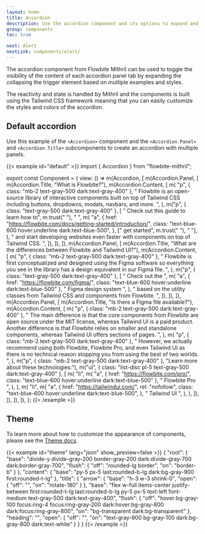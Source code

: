```yaml
---
layout: home
title: Accordion
description: Use the accordion component and its options to expand and collapse the content inside each panel based on state reactivity from Mithril and Tailwind CSS
group: components
toc: true

next: Alert
nextLink: components/alert/
---
```


The accordion component from Flowbite Mithril can be used to toggle the visibility of the content of each accordion panel tab by expanding the collapsing the trigger element based on multiple examples and styles.

The reactivity and state is handled by Mithril and the components is built using the Tailwind CSS framework meaning that you can easily customize the styles and colors of the accordion.

## Default accordion

Use this example of the `<Accordion>` component and the `<Accordion.Panel>` and `<Accordion.Title>` subcomponents to create an accordion with multiple panels.

{{< example id="default" >}}
import { Accordion } from "flowbite-mithril";

export const Component = {
  view: () =>
    m(Accordion, [
      m(Accordion.Panel, [
        m(Accordion.Title, "What is Flowbite?"),
        m(Accordion.Content, [
          m(
            "p",
            { class: "mb-2 text-gray-500 dark:text-gray-400" },
            " Flowbite is an open-source library of interactive components built on top of Tailwind CSS including buttons, dropdowns, modals, navbars, and more. ",
          ),
          m("p", { class: "text-gray-500 dark:text-gray-400" }, [
            " Check out this guide to learn how to",
            m.trust("&nbsp;"),
            " ",
            m(
              "a",
              {
                href: "https://flowbite.com/docs/getting-started/introduction/",
                class: "text-blue-600 hover:underline dark:text-blue-500",
              },
              [" get started", m.trust("&nbsp;"), " "],
            ),
            " and start developing websites even faster with components on top of Tailwind CSS. ",
          ]),
        ]),
      ]),
      m(Accordion.Panel, [
        m(Accordion.Title, "What are the differences between Flowbite and Tailwind UI?"),
        m(Accordion.Content, [
          m(
            "p",
            { class: "mb-2 text-gray-500 dark:text-gray-400" },
            " Flowbite is first conceptualized and designed using the Figma software so everything you see in the library has a design equivalent in our Figma file. ",
          ),
          m("p", { class: "text-gray-500 dark:text-gray-400" }, [
            " Check out the ",
            m(
              "a",
              { href: "https://flowbite.com/figma/", class: "text-blue-600 hover:underline dark:text-blue-500" },
              " Figma design system ",
            ),
            " based on the utility classes from Tailwind CSS and components from Flowbite. ",
          ]),
        ]),
      ]),
      m(Accordion.Panel, [
        m(Accordion.Title, "Is there a Figma file available?"),
        m(Accordion.Content, [
          m(
            "p",
            { class: "mb-2 text-gray-500 dark:text-gray-400" },
            " The main difference is that the core components from Flowbite are open source under the MIT license, whereas Tailwind UI is a paid product. Another difference is that Flowbite relies on smaller and standalone components, whereas Tailwind UI offers sections of pages. ",
          ),
          m(
            "p",
            { class: "mb-2 text-gray-500 dark:text-gray-400" },
            " However, we actually recommend using both Flowbite, Flowbite Pro, and even Tailwind UI as there is no technical reason stopping you from using the best of two worlds. ",
          ),
          m("p", { class: "mb-2 text-gray-500 dark:text-gray-400" }, "Learn more about these technologies:"),
          m("ul", { class: "list-disc pl-5 text-gray-500 dark:text-gray-400" }, [
            m(
              "li",
              m(
                "a",
                { href: "https://flowbite.com/pro/", class: "text-blue-600 hover:underline dark:text-blue-500" },
                " Flowbite Pro ",
              ),
            ),
            m(
              "li",
              m(
                "a",
                {
                  href: "https://tailwindui.com/",
                  rel: "nofollow",
                  class: "text-blue-600 hover:underline dark:text-blue-500",
                },
                " Tailwind UI ",
              ),
            ),
          ]),
        ]),
      ]),
    ]),
};
{{< /example >}}

## Theme

To learn more about how to customize the appearance of components, please see the [Theme docs](https://www.flowbite-react.com/docs/customize/theme).

{{< example id="theme" lang="json" show_preview=false >}}
{
  "root": {
    "base": "divide-y divide-gray-200 border-gray-200 dark:divide-gray-700 dark:border-gray-700",
    "flush": {
      "off": "rounded-lg border",
      "on": "border-b"
    }
  },
  "content": {
    "base": "py-5 px-5 last:rounded-b-lg dark:bg-gray-900 first:rounded-t-lg"
  },
  "title": {
    "arrow": {
      "base": "h-3 w-3 shrink-0",
      "open": {
        "off": "",
        "on": "rotate-180"
      }
    },
    "base": "flex w-full items-center justify-between first:rounded-t-lg last:rounded-b-lg py-5 px-5 text-left font-medium text-gray-500 dark:text-gray-400",
    "flush": {
      "off": "hover:bg-gray-100 focus:ring-4 focus:ring-gray-200 dark:hover:bg-gray-800 dark:focus:ring-gray-800",
      "on": "bg-transparent dark:bg-transparent"
    },
    "heading": "",
    "open": {
      "off": "",
      "on": "text-gray-900 bg-gray-100 dark:bg-gray-800 dark:text-white"
    }
  }
}
{{< /example >}}
